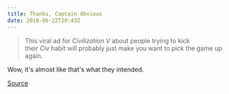 ```yaml
---
title: Thanks, Captain Obvious
date: 2010-06-22T20:43Z
---
```

> This viral ad for *Civilization V* about people trying to kick their *Civ* habit will probably just make you want to
> pick the game up again.

Wow, it's almost like that's what they intended.

[Source][source]

[source]: http://www.escapistmagazine.com/news/view/101565-Civ-Anonymous-Where-You-Go-to-Stop-Taking-Another-Turn
